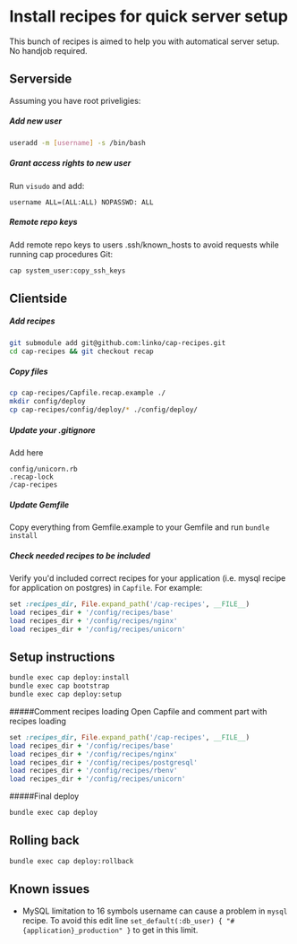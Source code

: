 # Install recipes for quick server setup
This bunch of recipes is aimed to help you with automatical server setup. No handjob required.

## Serverside
Assuming you have root priveligies:

##### Add new user
```bash
useradd -m [username] -s /bin/bash
```
##### Grant access rights to new user 
Run `visudo` and add:
```
username ALL=(ALL:ALL) NOPASSWD: ALL
```
##### Remote repo keys 
Add remote repo keys to users .ssh/known_hosts to avoid requests while running cap procedures
Git:
```bash
cap system_user:copy_ssh_keys
```

## Clientside
##### Add recipes
```bash
git submodule add git@github.com:linko/cap-recipes.git
cd cap-recipes && git checkout recap
```

##### Copy files
```bash
cp cap-recipes/Capfile.recap.example ./
mkdir config/deploy
cp cap-recipes/config/deploy/* ./config/deploy/
```

##### Update your .gitignore
Add here
```
config/unicorn.rb
.recap-lock
/cap-recipes
```

##### Update Gemfile
Copy everything from Gemfile.example to your Gemfile and run `bundle install`

##### Check needed recipes to be included
Verify you'd included correct recipes for your application (i.e. mysql recipe for application on postgres) in `Capfile`. For example:
```ruby
set :recipes_dir, File.expand_path('/cap-recipes', __FILE__)
load recipes_dir + '/config/recipes/base'
load recipes_dir + '/config/recipes/nginx'
load recipes_dir + '/config/recipes/unicorn'
```

## Setup instructions

```bash
bundle exec cap deploy:install
bundle exec cap bootstrap
bundle exec cap deploy:setup
```

#####Comment recipes loading
Open Capfile and comment part with recipes loading
```ruby
set :recipes_dir, File.expand_path('/cap-recipes', __FILE__)
load recipes_dir + '/config/recipes/base'
load recipes_dir + '/config/recipes/nginx'
load recipes_dir + '/config/recipes/postgresql'
load recipes_dir + '/config/recipes/rbenv'
load recipes_dir + '/config/recipes/unicorn'
```
#####Final deploy

```bash
bundle exec cap deploy
```

##  Rolling back
```bash
bundle exec cap deploy:rollback
```

## Known issues
- MySQL limitation to 16 symbols username can cause a problem in `mysql` recipe. To avoid this edit line
`set_default(:db_user) { "#{application}_production" }` to get in this limit.
